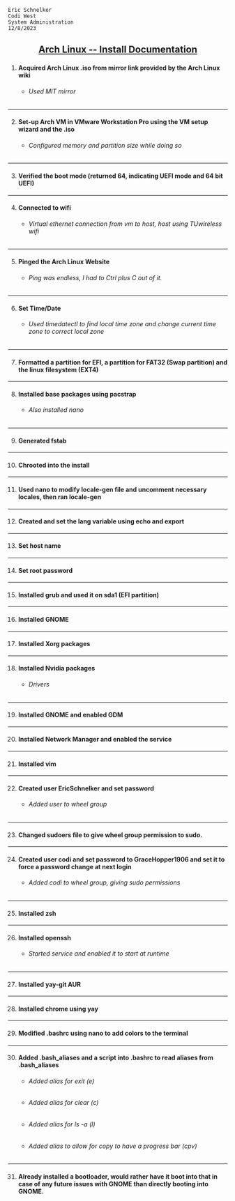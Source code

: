     Eric Schnelker
    Codi West
    System Administration
    12/8/2023
## <ins><p style="text-align: center;">Arch Linux -- Install Documentation</ins></p>
1. #### Acquired Arch Linux .iso from mirror link provided by the Arch Linux wiki
   * ###### Used MIT mirror
-----------------------
2. #### Set-up Arch VM in VMware Workstation Pro using the VM setup wizard and the .iso
   * ###### Configured memory and partition size while doing so
-----------------------
3. #### Verified the boot mode (returned 64, indicating UEFI mode and 64 bit UEFI)
-----------------------
4. #### Connected to wifi
   * ###### Virtual ethernet connection from vm to host, host using TUwireless wifi
-----------------------
5. #### Pinged the Arch Linux Website
   * ###### Ping was endless, I had to Ctrl plus C out of it.
-----------------------
6. #### Set Time/Date
   * ###### Used timedatectl to find local time zone and change current time zone to correct local zone
-----------------------
7. #### Formatted a partition for EFI, a partition for FAT32 (Swap partition) and the linux filesystem (EXT4)
-----------------------
8. #### Installed base packages using pacstrap
   * ###### Also installed nano
-----------------------
9. #### Generated fstab
-----------------------
10. #### Chrooted into the install
-----------------------
11. #### Used nano to modify locale-gen file and uncomment necessary locales, then ran locale-gen
-----------------------
12. #### Created and set the lang variable using echo and export
-----------------------
13. #### Set host name
-----------------------
14. #### Set root password
-----------------------
15. #### Installed grub and used it on sda1 (EFI partition)
-----------------------
16. #### Installed GNOME
-----------------------
17. #### Installed Xorg packages
-----------------------
18. #### Installed Nvidia packages
    * ###### Drivers
-----------------------
19. #### Installed GNOME and enabled GDM
-----------------------
20. #### Installed Network Manager and enabled the service
-----------------------
21. #### Installed vim
-----------------------
22. #### Created user EricSchnelker and set password
    * ###### Added user to wheel group
-----------------------
23. #### Changed sudoers file to give wheel group permission to sudo.
-----------------------
24. #### Created user codi and set password to GraceHopper1906 and set it to force a password change at next login
    * ###### Added codi to wheel group, giving sudo permissions
-----------------------
25. #### Installed zsh
-----------------------
26. #### Installed openssh
    * ###### Started service and enabled it to start at runtime
-----------------------
27. #### Installed yay-git AUR
-----------------------
28. #### Installed chrome using yay
-----------------------
29. #### Modified .bashrc using nano to add colors to the terminal
-----------------------
30. #### Added .bash_aliases and a script into .bashrc to read aliases from .bash_aliases
    * ###### Added alias for exit (e)
    * ###### Added alias for clear (c)
    * ###### Added alias for ls -a (l)
    * ###### Added alias to allow for copy to have a progress bar (cpv)
-----------------------
31. #### Already installed a bootloader, would rather have it boot into that in case of any future issues with GNOME than directly booting into GNOME.
